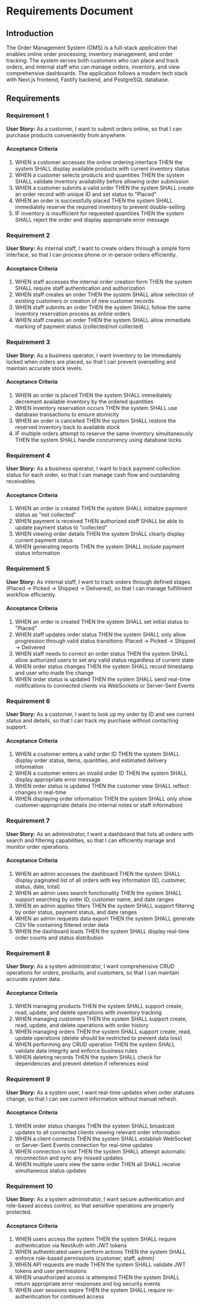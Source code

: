 # Requirements Document

## Introduction

The Order Management System (OMS) is a full-stack application that enables online order processing, inventory management, and order tracking. The system serves both customers who can place and track orders, and internal staff who can manage orders, inventory, and view comprehensive dashboards. The application follows a modern tech stack with Next.js frontend, Fastify backend, and PostgreSQL database.

## Requirements

### Requirement 1

**User Story:** As a customer, I want to submit orders online, so that I can purchase products conveniently from anywhere.

#### Acceptance Criteria

1. WHEN a customer accesses the online ordering interface THEN the system SHALL display available products with current inventory status
2. WHEN a customer selects products and quantities THEN the system SHALL validate inventory availability before allowing order submission
3. WHEN a customer submits a valid order THEN the system SHALL create an order record with unique ID and set status to "Placed"
4. WHEN an order is successfully placed THEN the system SHALL immediately reserve the required inventory to prevent double-selling
5. IF inventory is insufficient for requested quantities THEN the system SHALL reject the order and display appropriate error message

### Requirement 2

**User Story:** As internal staff, I want to create orders through a simple form interface, so that I can process phone or in-person orders efficiently.

#### Acceptance Criteria

1. WHEN staff accesses the internal order creation form THEN the system SHALL require staff authentication and authorization
2. WHEN staff creates an order THEN the system SHALL allow selection of existing customers or creation of new customer records
3. WHEN staff submits an order THEN the system SHALL follow the same inventory reservation process as online orders
4. WHEN staff creates an order THEN the system SHALL allow immediate marking of payment status (collected/not collected)

### Requirement 3

**User Story:** As a business operator, I want inventory to be immediately locked when orders are placed, so that I can prevent overselling and maintain accurate stock levels.

#### Acceptance Criteria

1. WHEN an order is placed THEN the system SHALL immediately decrement available inventory by the ordered quantities
2. WHEN inventory reservation occurs THEN the system SHALL use database transactions to ensure atomicity
3. WHEN an order is cancelled THEN the system SHALL restore the reserved inventory back to available stock
4. IF multiple orders attempt to reserve the same inventory simultaneously THEN the system SHALL handle concurrency using database locks

### Requirement 4

**User Story:** As a business operator, I want to track payment collection status for each order, so that I can manage cash flow and outstanding receivables.

#### Acceptance Criteria

1. WHEN an order is created THEN the system SHALL initialize payment status as "not collected"
2. WHEN payment is received THEN authorized staff SHALL be able to update payment status to "collected"
3. WHEN viewing order details THEN the system SHALL clearly display current payment status
4. WHEN generating reports THEN the system SHALL include payment status information

### Requirement 5

**User Story:** As internal staff, I want to track orders through defined stages (Placed → Picked → Shipped → Delivered), so that I can manage fulfillment workflow efficiently.

#### Acceptance Criteria

1. WHEN an order is created THEN the system SHALL set initial status to "Placed"
2. WHEN staff updates order status THEN the system SHALL only allow progression through valid status transitions: Placed → Picked → Shipped → Delivered
3. WHEN staff needs to correct an order status THEN the system SHALL allow authorized users to set any valid status regardless of current state
4. WHEN order status changes THEN the system SHALL record timestamp and user who made the change
5. WHEN order status is updated THEN the system SHALL send real-time notifications to connected clients via WebSockets or Server-Sent Events

### Requirement 6

**User Story:** As a customer, I want to look up my order by ID and see current status and details, so that I can track my purchase without contacting support.

#### Acceptance Criteria

1. WHEN a customer enters a valid order ID THEN the system SHALL display order status, items, quantities, and estimated delivery information
2. WHEN a customer enters an invalid order ID THEN the system SHALL display appropriate error message
3. WHEN order status is updated THEN the customer view SHALL reflect changes in real-time
4. WHEN displaying order information THEN the system SHALL only show customer-appropriate details (no internal notes or staff information)

### Requirement 7

**User Story:** As an administrator, I want a dashboard that lists all orders with search and filtering capabilities, so that I can efficiently manage and monitor order operations.

#### Acceptance Criteria

1. WHEN an admin accesses the dashboard THEN the system SHALL display paginated list of all orders with key information (ID, customer, status, date, total)
2. WHEN an admin uses search functionality THEN the system SHALL support searching by order ID, customer name, and date ranges
3. WHEN an admin applies filters THEN the system SHALL support filtering by order status, payment status, and date ranges
4. WHEN an admin requests data export THEN the system SHALL generate CSV file containing filtered order data
5. WHEN the dashboard loads THEN the system SHALL display real-time order counts and status distribution

### Requirement 8

**User Story:** As a system administrator, I want comprehensive CRUD operations for orders, products, and customers, so that I can maintain accurate system data.

#### Acceptance Criteria

1. WHEN managing products THEN the system SHALL support create, read, update, and delete operations with inventory tracking
2. WHEN managing customers THEN the system SHALL support create, read, update, and delete operations with order history
3. WHEN managing orders THEN the system SHALL support create, read, update operations (delete should be restricted to prevent data loss)
4. WHEN performing any CRUD operation THEN the system SHALL validate data integrity and enforce business rules
5. WHEN deleting records THEN the system SHALL check for dependencies and prevent deletion if references exist

### Requirement 9

**User Story:** As a system user, I want real-time updates when order statuses change, so that I can see current information without manual refresh.

#### Acceptance Criteria

1. WHEN order status changes THEN the system SHALL broadcast updates to all connected clients viewing relevant order information
2. WHEN a client connects THEN the system SHALL establish WebSocket or Server-Sent Events connection for real-time updates
3. WHEN connection is lost THEN the system SHALL attempt automatic reconnection and sync any missed updates
4. WHEN multiple users view the same order THEN all SHALL receive simultaneous status updates

### Requirement 10

**User Story:** As a system administrator, I want secure authentication and role-based access control, so that sensitive operations are properly protected.

#### Acceptance Criteria

1. WHEN users access the system THEN the system SHALL require authentication via NextAuth with JWT tokens
2. WHEN authenticated users perform actions THEN the system SHALL enforce role-based permissions (customer, staff, admin)
3. WHEN API requests are made THEN the system SHALL validate JWT tokens and user permissions
4. WHEN unauthorized access is attempted THEN the system SHALL return appropriate error responses and log security events
5. WHEN user sessions expire THEN the system SHALL require re-authentication for continued access